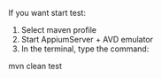 If you want start test:
1. Select maven profile
2. Start AppiumServer + AVD emulator
3. In the terminal, type the command:

mvn clean test